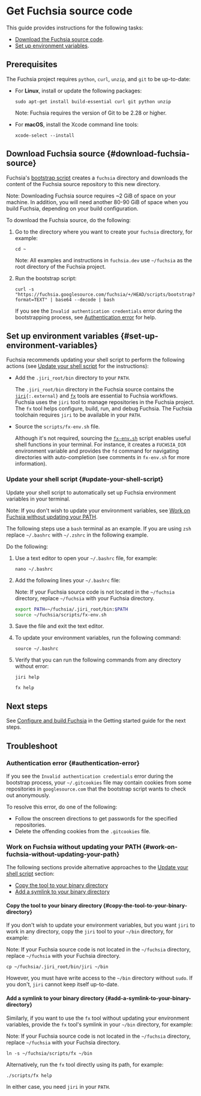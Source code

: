 # Get Fuchsia source code

This guide provides instructions for the following tasks:

*   [Download the Fuchsia source code](#download-fuchsia-source).
*   [Set up environment variables](#set-up-environment-variables).

## Prerequisites

The Fuchsia project requires `python`, `curl`, `unzip`, and `git` to be
up-to-date:

*   For **Linux**, install or update the following packages:

    ```posix-terminal
    sudo apt-get install build-essential curl git python unzip
    ```

    Note: Fuchsia requires the version of Git to be 2.28 or higher.

*   For **macOS**, install the Xcode command line tools:

    ```posix-terminal
    xcode-select --install
    ```

## Download Fuchsia source {#download-fuchsia-source}

Fuchsia's [bootstrap script](/scripts/bootstrap) creates a `fuchsia` directory
and downloads the content of the Fuchsia source repository to this new
directory.

Note: Downloading Fuchsia source requires ~2 GiB of space on your machine. In
addition, you will need another 80-90 GiB of space when you build Fuchsia,
depending on your build configuration.

To download the Fuchsia source, do the following:

1.  Go to the directory where you want to create your `fuchsia` directory, for
    example:

    ```posix-terminal
    cd ~
    ```

    Note: All examples and instructions in `fuchsia.dev` use `~/fuchsia` as the
    root directory of the Fuchsia project.

1.  Run the bootstrap script:

    ```posix-terminal
    curl -s "https://fuchsia.googlesource.com/fuchsia/+/HEAD/scripts/bootstrap?format=TEXT" | base64 --decode | bash
    ```

    If you see the `Invalid authentication credentials` error during the
    bootstrapping process, see [Authentication error](#authentication-error) for
    help.

## Set up environment variables {#set-up-environment-variables}

Fuchsia recommends updating your shell script to perform the following actions
(see [Update your shell script](#update-your-shell-script) for the instructions):

*   Add the `.jiri_root/bin` directory to your `PATH`.

    The `.jiri_root/bin` directory in the Fuchsia source contains the
    <code>[jiri](https://fuchsia.googlesource.com/jiri){:.external}</code> and
    <code>[fx](/docs/development/build/fx.md)</code> tools are essential to
    Fuchsia workflows. Fuchsia uses the `jiri` tool to manage repositories in
    the Fuchsia project. The `fx` tool helps configure, build, run, and debug
    Fuchsia. The Fuchsia toolchain requires `jiri` to be available in your
    `PATH`.

*   Source the `scripts/fx-env.sh` file.

    Although it's not required, sourcing the
    <code>[fx-env.sh](/scripts/fx-env.sh)</code> script enables useful shell
    functions in your terminal. For instance, it creates a `FUCHSIA_DIR`
    environment variable and provides the `fd` command for navigating
    directories with auto-completion (see comments in `fx-env.sh` for more
    information).

### Update your shell script {#update-your-shell-script}

Update your shell script to automatically set up Fuchsia environment variables
in your terminal.

Note: If you don't wish to update your environment variables, see
[Work on Fuchsia without updating your PATH](#work-on-fuchsia-without-updating-your-path).

The following steps use a `bash` terminal as an example. If you are using `zsh` replace
`~/.bashrc` with `~/.zshrc` in the following example.

Do the following:

1.  Use a text editor to open your `~/.bashrc` file, for example:

    ```posix-terminal
    nano ~/.bashrc
    ```

1.  Add the following lines your `~/.bashrc` file:

    Note: If your Fuchsia source code is not located in the `~/fuchsia`
    directory, replace `~/fuchsia` with your Fuchsia directory.

    ```sh
    export PATH=~/fuchsia/.jiri_root/bin:$PATH
    source ~/fuchsia/scripts/fx-env.sh
    ```

1.  Save the file and exit the text editor.

1.  To update your environment variables, run the following command:

    ```posix-terminal
    source ~/.bashrc
    ```

1.  Verify that you can run the following commands from any directory
    without error:

    ```posix-terminal
    jiri help
    ```

    ```posix-terminal
    fx help
    ```

## Next steps

See
[Configure and build Fuchsia](/docs/get-started/build_fuchsia.md)
in the Getting started guide for the next steps.


## Troubleshoot

### Authentication error {#authentication-error}

If you see the `Invalid authentication credentials` error during the bootstrap
process, your `~/.gitcookies` file may contain cookies from some repositories in
`googlesource.com` that the bootstrap script wants to check out anonymously.

To resolve this error, do one of the following:

*   Follow the onscreen directions to get passwords for the specified
    repositories.
*   Delete the offending cookies from the `.gitcookies` file.

### Work on Fuchsia without updating your PATH {#work-on-fuchsia-without-updating-your-path}

The following sections provide alternative approaches to the
[Update your shell script](#update-your-shell-script) section:

*   [Copy the tool to your binary directory](#copy-the-tool-to-your-binary-directory)
*   [Add a symlink to your binary directory](#add-a-symlink-to-your-binary-directory)

#### Copy the tool to your binary directory {#copy-the-tool-to-your-binary-directory}

If you don't wish to update your environment variables, but you want `jiri` to
work in any directory, copy the `jiri` tool to your `~/bin` directory, for
example:

Note: If your Fuchsia source code is not located in the `~/fuchsia` directory,
replace `~/fuchsia` with your Fuchsia directory.

```posix-terminal
cp ~/fuchsia/.jiri_root/bin/jiri ~/bin
```

However, you must have write access to the `~/bin` directory without `sudo`. If
you don't, `jiri` cannot keep itself up-to-date.

#### Add a symlink to your binary directory {#add-a-symlink-to-your-binary-directory}

Similarly, if you want to use the `fx` tool without updating your environment
variables, provide the `fx` tool's symlink in your `~/bin` directory, for
example:

Note: If your Fuchsia source code is not located in the `~/fuchsia` directory,
replace `~/fuchsia` with your Fuchsia directory.

```posix-terminal
ln -s ~/fuchsia/scripts/fx ~/bin
```

Alternatively, run the `fx` tool directly using its path, for example:

```posix-terminal
./scripts/fx help
```

In either case, you need `jiri` in your `PATH`.

